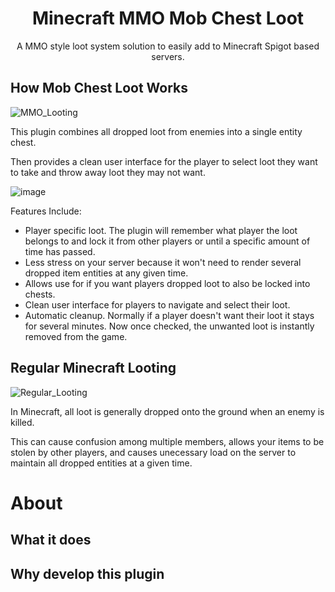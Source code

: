 <div align="center">
  
# Minecraft MMO Mob Chest Loot

A MMO style loot system solution to easily add to Minecraft Spigot based servers. 

</div>

## How Mob Chest Loot Works

![MMO_Looting](https://github.com/KeithEvansK/Minecraft-Mob-Chest-Loot/assets/99915276/6d66199f-4000-40f8-8abb-d424463abb8c)

This plugin combines all dropped loot from enemies into a single entity chest. 

Then provides a clean user interface for the player to select loot they want to take and throw away loot they may not want. 

![image](https://github.com/KeithEvansK/Minecraft-Mob-Chest-Loot/assets/99915276/e747972f-6898-4491-b770-a4a69043ed8a)



Features Include: 
 - Player specific loot. The plugin will remember what player the loot belongs to and lock it from other players or until a specific amount of time has passed.
 - Less stress on your server because it won't need to render several dropped item entities at any given time.
 - Allows use for if you want players dropped loot to also be locked into chests.
 - Clean user interface for players to navigate and select their loot.
 - Automatic cleanup. Normally if a player doesn't want their loot it stays for several minutes. Now once checked, the unwanted loot is instantly removed from the game. 

## Regular Minecraft Looting

![Regular_Looting](https://github.com/KeithEvansK/Minecraft-Mob-Chest-Loot/assets/99915276/c62d440c-54b8-4778-abed-8feea98d5306)

In Minecraft, all loot is generally dropped onto the ground when an enemy is killed. 

This can cause confusion among multiple members, allows your items to be stolen by other players, and causes unecessary load on the server to maintain all dropped entities at a given time. 







# About

## What it does


## Why develop this plugin


